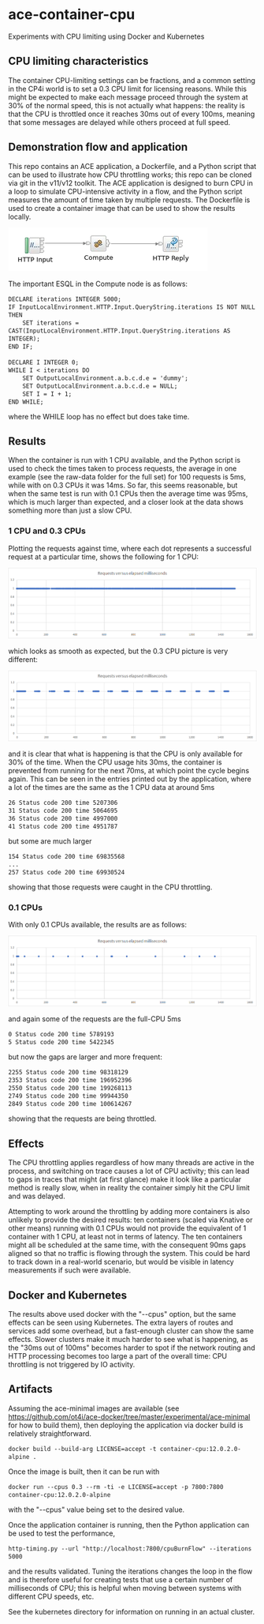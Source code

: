 # ace-container-cpu

Experiments with CPU limiting using Docker and Kubernetes

## CPU limiting characteristics

The container CPU-limiting settings can be fractions, and a common setting
in the CP4i world is to set a 0.3 CPU limit for licensing reasons. While this
might be expected to make each message proceed through the system at 30% of
the normal speed, this is not actually what happens: the reality is that the
CPU is throttled once it reaches 30ms out of every 100ms, meaning that some
messages are delayed while others proceed at full speed.

## Demonstration flow and application

This repo contains an ACE application, a Dockerfile, and a Python script that
can be used to illustrate how CPU throttling works; this repo can be cloned via
git in the v11/v12 toolkit. The ACE application is designed to burn CPU in a
loop to simulate CPU-intensive activity in a flow, and the Python script
measures the amount of time taken by multiple requests. The Dockerfile is used
to create a container image that can be used to show the results locally.

![Flow picture](pictures/cpu-burn-application.png)

The important ESQL in the Compute node is as follows:
```
DECLARE iterations INTEGER 5000;
IF InputLocalEnvironment.HTTP.Input.QueryString.iterations IS NOT NULL THEN
	SET iterations = CAST(InputLocalEnvironment.HTTP.Input.QueryString.iterations AS INTEGER);
END IF;

DECLARE I INTEGER 0;
WHILE I < iterations DO
	SET OutputLocalEnvironment.a.b.c.d.e = 'dummy';
	SET OutputLocalEnvironment.a.b.c.d.e = NULL;
	SET I = I + 1;
END WHILE;
```
where the WHILE loop has no effect but does take time.

## Results

When the container is run with 1 CPU available, and the Python script is
used to check the times taken to process requests, the average in one example
(see the raw-data folder for the full set) for 100 requests is 5ms, while
with on 0.3 CPUs it was 14ms. So far, this seems reasonable, but when the
same test is run with 0.1 CPUs then the average time was 95ms, which is much
larger than expected, and a closer look at the data shows something more
than just a slow CPU.

### 1 CPU and 0.3 CPUs

Plotting the requests against time, where each dot represents a successful
request at a particular time, shows the following for 1 CPU:

![One CPU](pictures/graph-100.png)

which looks as smooth as expected, but the 0.3 CPU picture is very different:

![0.3 CPUs](pictures/graph-30.png)

and it is clear that what is happening is that the CPU is only available
for 30% of the time. When the CPU usage hits 30ms, the container is prevented
from running for the next 70ms, at which point the cycle begins again. This
can be seen in the entries printed out by the application, where a lot of the
times are the same as the 1 CPU data at around 5ms
```
26 Status code 200 time 5207306
31 Status code 200 time 5064695
36 Status code 200 time 4997000
41 Status code 200 time 4951787
```

but some are much larger
```
154 Status code 200 time 69835568
...
257 Status code 200 time 69930524
```

showing that those requests were caught in the CPU throttling.

### 0.1 CPUs

With only 0.1 CPUs available, the results are as follows:

![0.1 CPUs](pictures/graph-10.png)

and again some of the requests are the full-CPU 5ms
```
0 Status code 200 time 5789193
5 Status code 200 time 5422345
```

but now the gaps are larger and more frequent:
```
2255 Status code 200 time 98318129
2353 Status code 200 time 196952396
2550 Status code 200 time 199268113
2749 Status code 200 time 99944350
2849 Status code 200 time 100614267
```

showing that the requests are being throttled.

## Effects

The CPU throttling applies regardless of how many threads are active in
the process, and switching on trace causes a lot of CPU activity; this can
lead to gaps in traces that might (at first glance) make it look like a
particular method is really slow, when in reality the container simply
hit the CPU limit and was delayed.

Attempting to work around the throttling by adding more containers is also
unlikely to provide the desired results: ten containers (scaled via Knative
or other means) running with 0.1 CPUs would not provide the equivalent of
1 container with 1 CPU, at least not in terms of latency. The ten containers
might all be scheduled at the same time, with the consequent 90ms gaps
aligned so that no traffic is flowing through the system. This could be hard
to track down in a real-world scenario, but would be visible in latency
measurements if such were available.

## Docker and Kubernetes

The results above used docker with the "--cpus" option, but the same effects
can be seen using Kubernetes. The extra layers of routes and services add some
overhead, but a fast-enough cluster can show the same effects. Slower clusters
make it much harder to see what is happening, as the "30ms out of 100ms" becomes
harder to spot if the network routing and HTTP processing becomes too large a
part of the overall time: CPU throttling is not triggered by IO activity.

## Artifacts

Assuming the ace-minimal images are available (see https://github.com/ot4i/ace-docker/tree/master/experimental/ace-minimal
for how to build them), then deploying the application via docker build
is relatively straightforward.
```
docker build --build-arg LICENSE=accept -t container-cpu:12.0.2.0-alpine .
```

Once the image is built, then it can be run with
```
docker run --cpus 0.3 --rm -ti -e LICENSE=accept -p 7800:7800 container-cpu:12.0.2.0-alpine
```
with the "--cpus" value being set to the desired value.

Once the application container is running, then the Python application can
be used to test the performance,
```
http-timing.py --url "http://localhost:7800/cpuBurnFlow" --iterations 5000
```

and the results validated. Tuning the iterations changes the loop in the flow
and is therefore useful for creating tests that use a certain number of
milliseconds of CPU; this is helpful when moving between systems with different
CPU speeds, etc.

See the kubernetes directory for information on running in an actual cluster.
